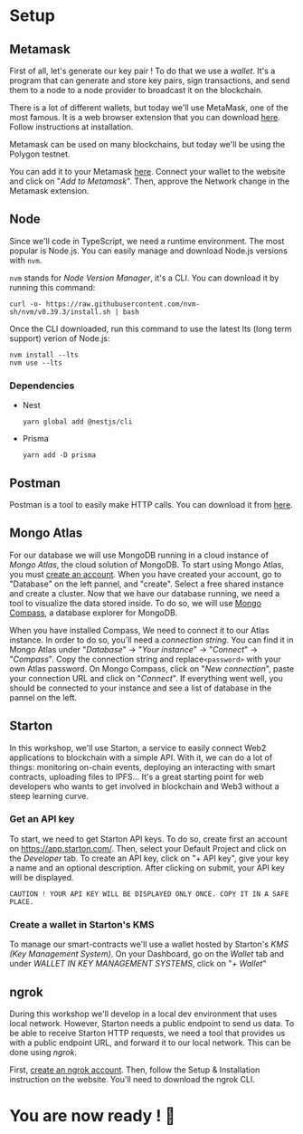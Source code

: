 # Setup

## Metamask

First of all, let's generate our key pair ! To do that we use a _wallet_. It's a program that can generate and store key pairs, sign transactions, and send them to a node to a node provider to broadcast it on the blockchain.

There is a lot of different wallets, but today we'll use MetaMask, one of the most famous.
It is a web browser extension that you can download [here](https://metamask.io/download/).
Follow instructions at installation.

Metamask can be used on many blockchains, but today we'll be using the Polygon testnet.

You can add it to your Metamask [here](https://chainlist.org/chain/80001). Connect your wallet to the website and click on "_Add to Metamask_". Then, approve the Network change in the Metamask extension.

## Node

Since we'll code in TypeScript, we need a runtime environment. The most popular is Node.js. You can easily manage and download Node.js versions with `nvm`.

`nvm` stands for _Node Version Manager_, it's a CLI. You can download it by running this command:

```
curl -o- https://raw.githubusercontent.com/nvm-sh/nvm/v0.39.3/install.sh | bash
```

Once the CLI downloaded, run this command to use the latest lts (long term support) verion of Node.js:

```
nvm install --lts
nvm use --lts
```

### Dependencies

- Nest
  ```
  yarn global add @nestjs/cli
  ```
- Prisma
  ```
  yarn add -D prisma
  ```

## Postman

Postman is a tool to easily make HTTP calls.
You can download it from [here](https://www.postman.com/downloads/).

## Mongo Atlas

For our database we will use MongoDB running in a cloud instance of _Mongo Atlas_, the cloud solution of MongoDB. To start using Mongo Atlas, you must [create an account](https://www.mongodb.com/cloud/atlas/register).
When you have created your account, go to "Database" on the left pannel, and "create".
Select a free shared instance and create a cluster.
Now that we have our database running, we need a tool to visualize the data stored inside.
To do so, we will use [Mongo Compass](https://www.mongodb.com/try/download/compass), a database explorer for MongoDB.

When you have installed Compass, We need to connect it to our Atlas instance. In order to do so, you'll need a _connection string_. You can find it in Mongo Atlas under "_Database_" -> "_Your instance_" -> "_Connect_" -> "_Compass_". Copy the connection string and replace`<password>` with your own Atlas password.
On Mongo Compass, click on "_New connection_", paste your connection URL and click on "_Connect_". If everything went well, you should be connected to your instance and see a list of database in the pannel on the left.

## Starton

In this workshop, we'll use Starton, a service to easily connect Web2 applications to blockchain with a simple API.
With it, we can do a lot of things: monitoring on-chain events, deploying an interacting with smart contracts, uploading files to IPFS... It's a great starting point for web developers who wants to get involved in blockchain and Web3 without a steep learning curve.

### Get an API key

To start, we need to get Starton API keys. To do so, create first an account on https://app.starton.com/.
Then, select your Default Project and click on the _Developer_ tab. To create an API key, click on "+ API key", give your key a name and an optional description. After clicking on submit, your API key will be displayed.

```
CAUTION ! YOUR API KEY WILL BE DISPLAYED ONLY ONCE. COPY IT IN A SAFE PLACE.
```

### Create a wallet in Starton's KMS

To manage our smart-contracts we'll use a wallet hosted by Starton's _KMS (Key Management System)_.
On your Dashboard, go on the _Wallet_ tab and under _WALLET IN KEY MANAGEMENT SYSTEMS_, click on "_+ Wallet_"

## ngrok

During this workshop we'll develop in a local dev environment that uses local network. However, Starton needs a public endpoint to send us data. To be able to receive Starton HTTP requests, we need a tool that provides us with a public endpoint URL, and forward it to our local network. This can be done using _ngrok_.

First, [create an ngrok account](https://ngrok.com/). Then, follow the Setup & Installation instruction on the website. You'll need to download the ngrok CLI.

# You are now ready ! 🚀
